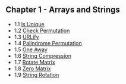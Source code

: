 ## Chapter 1 - Arrays and Strings 

- 1.1 [Is Unique](https://github.com/vvijayaraman0822/Cracking-The-Coding-Interview-Solutions/blob/master/Chapter-1%20%5BArrays%20and%20Strings%5D/%20%20%20%20%20%20%20%20%20%20%20%20%20%20%20%20%20%20%20%20%20%20%20%20%20%20%20%20%20%20%20%20%20%20%20%20%20%20%20%20%20%20%20%20%20%20%20%20%20%20%20%20%20%20%20%20%20%20%20%20%20%20%20%20%20%20%20%20%20%20%20%20%20%20%20%20%20%20%20%20%20%20%20%20%20%20%20%20%20%20%20%20%20%20%20%20%20%20%20%20%20%20%20%20%20%20%20%20%20%20%20%20%20%20%20%20%20%20%20%20%20%20%20%20%20%20%20%20%20%20%20%20%20%20%20%20%20%20%20%20IsUnique(1.1).java)
- 1.2 [Check Permutation](https://github.com/vvijayaraman0822/Cracking-The-Coding-Interview-Solutions/blob/master/Chapter-1%20%5BArrays%20and%20Strings%5D/%20%20%20%20%20%20%20%20%20%20%20%20%20%20%20%20%20%20%20%20%20%20%20%20%20%20%20%20%20%20%20%20%20%20%20%20%20%20CheckPermutations(1.2).java)
- 1.3 [URLify](https://github.com/vvijayaraman0822/Cracking-The-Coding-Interview-Solutions/blob/master/Chapter-1%20%5BArrays%20and%20Strings%5D/%20%20%20%20%20%20%20%20%20%20%20%20%20%20%20%20%20%20%20%20%20%20%20%20%20%20%20%20%20%20Urlify(1.3).java)
- 1.4 [Palindrome Permutation](https://github.com/vvijayaraman0822/Cracking-The-Coding-Interview-Solutions/blob/master/Chapter-1%20%5BArrays%20and%20Strings%5D/%20%20%20%20%20%20%20%20%20%20%20%20%20%20%20%20%20%20%20%20%20%20%20%20%20%20%20%20%20PalindromePermutation(1.4).java)
- 1.5 [One Away](https://github.com/vvijayaraman0822/Cracking-The-Coding-Interview-Solutions/blob/master/Chapter-1%20%5BArrays%20and%20Strings%5D/%20%20%20%20%20%20%20%20%20%20%20%20%20%20%20%20%20%20%20%20%20%20%20%20%20OneAway(1.5).java)
- 1.6 [String Compression](https://github.com/vvijayaraman0822/Cracking-The-Coding-Interview-Solutions/blob/master/Chapter-1%20%5BArrays%20and%20Strings%5D/%20%20%20%20%20%20%20%20%20%20%20%20%20%20%20%20%20%20StringCompression(1.6).java)
- 1.7 [Rotate Matrix](https://github.com/vvijayaraman0822/Cracking-The-Coding-Interview-Solutions/blob/master/Chapter-1%20%5BArrays%20and%20Strings%5D/%20%20%20%20%20%20%20%20%20%20%20RotateMatrix(1.7).java)
- 1.8 [Zero Matrix](https://github.com/vvijayaraman0822/Cracking-The-Coding-Interview-Solutions/blob/master/Chapter-1%20%5BArrays%20and%20Strings%5D/%20%20%20%20%20ZeroMatrix(1.8).java)
- 1.9 [String Rotation](https://github.com/vvijayaraman0822/Cracking-The-Coding-Interview-Solutions/blob/master/Chapter-1%20%5BArrays%20and%20Strings%5D/StringRotation(1.9).java)

